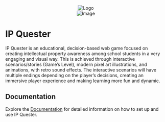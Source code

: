 <div align="center">
  <img src="https://i.ibb.co/T12b1y3/github-logo.png" alt="Logo">
</div>

<div align="center">
  <img src="https://i.ibb.co/Y7YDvCV/github-image.png" alt="Image">
</div>

# IP Quester

IP Quester is an educational, decision-based web game focused on creating intellectual property awareness among school students in a very engaging and visual way. This is achieved through interactive scenarios/stories (Game’s Level), modern pixel art illustrations, and animations, with retro sound effects. The interactive scenarios will have multiple endings depending on the player’s decisions, creating an immersive player experience and making learning more fun and dynamic.

## Documentation

Explore the [Documentation](https://your-documentation-link-here) for detailed information on how to set up and use IP Quester.

